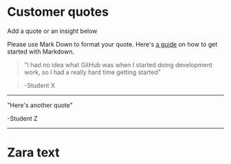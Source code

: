 # Customer quotes

Add a quote or an insight below

Please use Mark Down to format your quote. Here's [a guide](https://guides.github.com/features/mastering-markdown/) on how to get started with Markdown. 

> "I had no idea what GitHub was when I started doing development work, so I had a really hard time getting started"

> -Student X
---

"Here's another quote"

-Student Z

---

Zara text
=======
